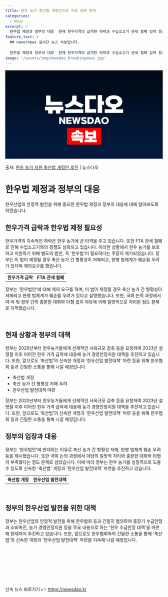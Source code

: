 ```yaml
---
title: 한우 농가 축산법 개정안으로 지원 강화 박차
categories:
  - News
excerpt: >
  한우법 제정과 정부의 대응  현재 한우가격의 급격한 하락과 수입소고기 관세 철폐 임박 등으로 한우 농가들이 …
feature_text: >
  ## navernews 실시간 뉴스 속보입니다.

  한우법 제정과 정부의 대응  현재 한우가격의 급격한 하락과 수입소고기 관세 철폐 임박 등으로 한우 농가들이 …
image: '/assets/img/newsdao_breakingnews.jpg'
---
```


![뉴스다오 속보](/assets/img/newsdao_breakingnews.jpg)

<p>출처: <a href="https://newsdao.kr/4040" rel="dofollow">한우 농가 지원 축산법 개정안 추진</a> | 뉴스다오</p>

<h1>한우법 제정과 정부의 대응</h1>

한우산업의 안정적 발전을 위해 중요한 한우법 제정과 정부의 대응에 대해 알아보도록 하겠습니다.

<h2 data-ke-size="size26">한우가격 급락과 한우법 제정 필요성</h2>
<p data-ke-size="size16">한우가격의 지속적인 하락은 한우 농가에 큰 타격을 주고 있습니다. 또한 FTA 관세 철폐로 인해 수입소고기와의 경쟁도 심화되고 있습니다. 이러한 상황에서 한우 농가를 보호하고 지원하기 위해 별도의 법안, 즉 '한우법'이 필요하다는 주장이 제기되었습니다. 정부는 이 법이 제정될 경우 축산 농가 간 형평성이 저해되고, 현행 법체계가 훼손될 우려가 있다며 제의요구를 했습니다.</p>

<table>
  <tr>
    <td style="text-align: center; height: 17px;"><b>한우가격 급락</b></td>
    <td style="text-align: center; height: 17px;"><b>FTA 관세 철폐</b></td>
  </tr>
</table>

<p data-ke-size="size16">정부는 '한우법안'에 대해 제의 요구를 하며, 이 법이 제정될 경우 축산 농가 간 형평성이 저해되고 현행 법체계가 훼손될 우려가 있다고 설명했습니다. 또한, 국회 논의 과정에서 여·야 및 정부 간의 충분한 대화와 타협 없이 야당에 의해 일방적으로 처리된 점도 문제로 지적했습니다.</p>

<p data-ke-size="size16">&nbsp;</p>

<h2 data-ke-size="size26">현재 상황과 정부의 대책</h2>
<p data-ke-size="size16">정부는 2020년부터 한우농가들에게 선제적인 사육규모 감축 등을 요청하여 2023년 설 명절 이후 이어진 한우 가격 급락에 대응해 농가 경영안정지원 대책을 추진하고 있습니다. 또한, 앞으로도 ‘축산법’의 신속한 개정과 ‘한우산업 발전대책’ 마련 등을 위해 한우협회 등과 긴밀한 소통을 통해 나갈 예정입니다.</p>

<ul>
  <li>축산법 개정</li>
  <li>축산 농가 간 형평성 저해 우려</li>
  <li>한우산업 발전대책 마련</li>
</ul>

<p data-ke-size="size16">정부는 2020년부터 한우농가들에게 선제적인 사육규모 감축 등을 요청하여 2023년 설 명절 이후 이어진 한우 가격 급락에 대응해 농가 경영안정지원 대책을 추진하고 있습니다. 또한, 앞으로도 ‘축산법’의 신속한 개정과 ‘한우산업 발전대책’ 마련 등을 위해 한우협회 등과 긴밀한 소통을 통해 나갈 예정입니다.</p>

<h2 data-ke-size="size26">정부의 입장과 대응</h2>
<p data-ke-size="size16">정부는 '한우법안'에 반대하는 이유로 축산 농가 간 형평성 저해, 현행 법체계 훼손 우려 등을 제시했습니다. 또한 국회 논의 과정에서 야당의 일방적 처리와 충분한 대화와 타협이 부족했다는 점도 문제로 삼았습니다. 이에 따라 정부는 한우 농가를 실질적으로 도울 수 있도록 신속한 '축산법' 개정과 '한우산업 발전대책' 마련을 추진하고 있습니다.</p>

<table>
  <tr>
    <td style="text-align: center; height: 17px;"><b>축산법 개정</b></td>
    <td style="text-align: center; height: 17px;"><b>한우산업 발전대책</b></td>
  </tr>
</table>

<p data-ke-size="size16">&nbsp;</p>

<h2 data-ke-size="size26">정부의 한우산업 발전을 위한 대책</h2>
<p data-ke-size="size16">정부는 한우산업의 안정적 발전을 위해 한우협회 등과 긴밀히 협의하여 중장기 수급안정과 소비촉진, 농가 경영안정지원 등을 주요 내용으로 하는 '한우 수급안정 대책'을 마련해 현재까지 추진하고 있습니다. 또한, 앞으로도 한우협회와의 긴밀한 소통을 통해 '축산법'의 신속한 개정과 '한우산업 발전대책' 마련을 지속해 나갈 예정입니다.</p>

<p data-ke-size="size16">&nbsp;</p>

<p data-ke-size="size16">&nbsp;</p>

<p data-ke-size="size16">&nbsp;</p>

<p data-ke-size="size16">&nbsp;</p> 

신속 뉴스 바로가기 👉 <a href="https://newsdao.kr" rel="dofollow">https://newsdao.kr</a>


